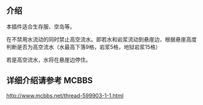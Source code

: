 ## 介绍
本插件适合生存服、空岛等。

在不禁用水流动的同时禁止高空流水。即若水和岩浆流动到悬崖边，根据悬崖高度判断是否为高空流水（水最高下落9格，岩浆5格，地狱岩浆15格）

若是高空流水，水将在悬崖边停住。

## 详细介绍请参考 MCBBS
http://www.mcbbs.net/thread-599903-1-1.html
